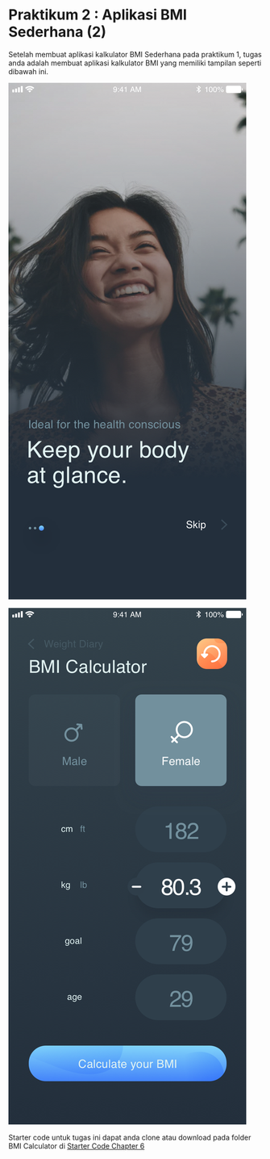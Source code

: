 # Praktikum 2 : Aplikasi BMI Sederhana (2)
Setelah membuat aplikasi kalkulator BMI Sederhana pada praktikum 1, tugas anda adalah membuat aplikasi kalkulator BMI yang memiliki tampilan seperti dibawah ini.

![splashscreen](images/BMI_tugas_splashscreen.png)

![kalkulator](images/BMI_tugas_kalkulator.png)

Starter code untuk tugas ini dapat anda clone atau download pada folder BMI Calculator di [Starter Code Chapter 6](https://github.com/polinema-mobile/dtschapter06-starter)
